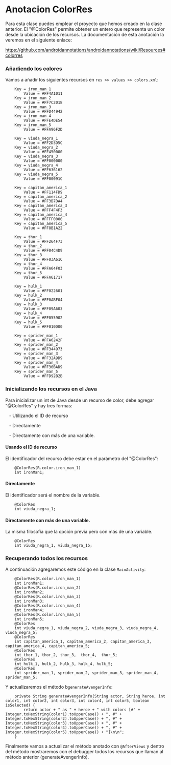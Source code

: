 # Anotacion ColorRes

Para esta clase puedes emplear el proyecto que hemos creado en la clase anterior.
El "@ColorRes" permite obtener un entero que representa un color desde la ubicación de los recursos. La documentación de esta anotación la veremos en el siguiente enlace:

<https://github.com/androidannotations/androidannotations/wiki/Resources#colorres>

### Añadiendo los colores

Vamos a añadir los siguientes recursos en `res >> values >> colors.xml`:

```
    Key = iron_man_1
	    Value = #FF4A1011
    Key = iron_man_2
	    Value = #FF7C2018
    Key = iron_man_3
	    Value = #FFD44942
    Key = iron_man_4
	    Value = #FFE4DE54
    Key = iron_man_5
	    Value = #FFA96F2D

    Key = viuda_negra_1
	    Value = #FF2D3D5C
    Key = viuda_negra_2
	    Value = #FF450000
    Key = viuda_negra_3
	    Value = #FF000000
    Key = viuda_negra_4
	    Value = #FF636162
    Key = viuda_negra_5
	    Value = #FF00091C

    Key = capitan_america_1
	    Value = #FF114FD9
    Key = capitan_america_2
	    Value = #FF3B7DA4
    Key = capitan_america_3
	    Value = #FFF4F4F3
    Key = capitan_america_4
	    Value = #FFFF0000
    Key = capitan_america_5
	    Value = #FF8B1A22

    Key = thor_1
	    Value = #FF264F73
    Key = thor_2
	    Value = #FF04C4D9
    Key = thor_3
	    Value = #FF03A61C
    Key = thor_4
	    Value = #FFA64F03
    Key = thor_5
	    Value = #FFA61717

    Key = hulk_1
	    Value = #FF022601
    Key = hulk_2
	    Value = #FF0ABF04
    Key = hulk_3
	    Value = #FF09A603
    Key = hulk_4
	    Value = #FF055902
    Key = hulk_5
	    Value = #FF010D00

    Key = sprider_man_1
	    Value = #FFA6242F
    Key = sprider_man_2
	    Value = #FF344973
    Key = sprider_man_3
	    Value = #FF32A9D9
    Key = sprider_man_4
	    Value = #FF30BAD9
    Key = sprider_man_5
	    Value = #FFD92B2B
```

### Inicializando los recursos en el Java

Para inicializar un int de Java desde un recurso de color, debe agregar "@ColorRes" y hay tres formas:

&nbsp;&nbsp;&nbsp;- Utilizando el ID de recurso

&nbsp;&nbsp;&nbsp;- Directamente

&nbsp;&nbsp;&nbsp;- Directamente con más de una variable.

#### Usando el ID de recurso

El identificador del recurso debe estar en el parámetro del "@ColorRes":

```
    @ColorRes(R.color.iron_man_1)
    int ironMan1;
```

#### Directamente

El identificador será el nombre de la variable.

```
    @ColorRes
    int viuda_negra_1;
```

#### Directamente con más de una variable.

La misma filosofía que la opción previa pero con más de una variable.

```
    @ColorRes
    int viuda_negra_1, viuda_negra_1b;
```

### Recuperando todos los recursos

A continuación agregaremos este código en la clase `MainActivity`:

```
    @ColorRes(R.color.iron_man_1)
    int ironMan1;
    @ColorRes(R.color.iron_man_2)
    int ironMan2;
    @ColorRes(R.color.iron_man_3)
    int ironMan3;
    @ColorRes(R.color.iron_man_4)
    int ironMan4;
    @ColorRes(R.color.iron_man_5)
    int ironMan5;
    @ColorRes
    int viuda_negra_1, viuda_negra_2, viuda_negra_3, viuda_negra_4, viuda_negra_5;
    @ColorRes
    int capitan_america_1, capitan_america_2, capitan_america_3, capitan_america_4, capitan_america_5;
    @ColorRes
    int thor_1, thor_2, thor_3,  thor_4,  thor_5;
    @ColorRes
    int hulk_1, hulk_2, hulk_3, hulk_4, hulk_5;
    @ColorRes
    int sprider_man_1, sprider_man_2, sprider_man_3, sprider_man_4, sprider_man_5;
```

Y actualizaremos el método b`generateAvengerInfo`:

```
    private String generateAvengerInfo(String actor, String heroe, int color1, int color2, int color3, int color4, int color5, boolean isSelected) {
        return actor + " as " + heroe + " with colors [#" + Integer.toHexString(color1).toUpperCase() + ", #" + Integer.toHexString(color2).toUpperCase() + ", #" + Integer.toHexString(color3).toUpperCase() + ", #" + Integer.toHexString(color4).toUpperCase() + ", #" + Integer.toHexString(color5).toUpperCase() + "]\n\n";
    }
```

Finalmente vamos a actualizar el método anotado con `@AfterViews` y dentro del método mostraremos con el debugger todos los recursos que llaman al método anterior (generateAvengerInfo).